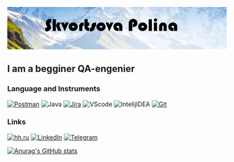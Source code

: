[![Header](https://github.com/Poland26/Poland26/blob/main/assets/svaneti-georgia-min-800x492.png)](https://spb.hh.ru/resume/af230c30ff09ca1ca90039ed1f7a6c436b6956)

## I am a begginer QA-engenier

### Language and Instruments
[![Postman](https://img.shields.io/badge/-POSTMAN-9cf?style=for-the-badge&logo=postman)](https://web.postman.co/workspace/e4d33159-586c-4a3d-848c-45619acec479/request/22672090-b9c7a5e1-b7be-4f4c-a8f1-906cc3a5f5ce)
![Java](https://img.shields.io/badge/-JAVA-9cf?style=for-the-badge&logo=Java)
[![Jira](https://img.shields.io/badge/-Jira-9cf?style=for-the-badge&logo=Jira)](https://poland28.atlassian.net/issues/?jql=project+%3D+%22TIN%22+ORDER+BY+created+DESC&atlOrigin=eyJpIjoiYmVjNWE1MjZlZTE3NGVkNTlkMmVjMjk0MGM4M2Q0MGYiLCJwIjoiaiJ9)
![VScode](https://img.shields.io/badge/-VScode-9cf?style=for-the-badge&logo=VisualStudio)
![IntelijIDEA](https://img.shields.io/badge/-IntelijIDEA-9cf?style=for-the-badge&logo=IDEA)
[![Git](https://img.shields.io/badge/-Git-9cf?style=for-the-badge&logo=git)](https://github.com/Poland26)

### Links
[![hh.ru](https://img.shields.io/badge/-HeadHunter-9cf?style=for-the-badge&logo=HeadHunter)](https://spb.hh.ru/applicant/resumes/view?resume=af230c30ff09ca1ca90039ed1f7a6c436b6956)
[![LinkedIn](https://img.shields.io/badge/-LinkedIn-9cf?style=for-the-badge&logo=LinkedIn)](https://www.linkedin.com/in/poland26/)
[![Telegram](https://img.shields.io/badge/-Telegram-9cf?style=for-the-badge&logo=Telegram)](https://t.me/polchao)

[![Anurag's GitHub stats](https://github-readme-stats.vercel.app/api?username=Poland26&show_icons=true)](https://github.com/anuraghazra/github-readme-stats)